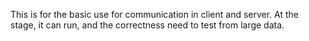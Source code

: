This is for the basic use for communication in client and server.
At the stage, it can run, and the correctness need to test from large data.
